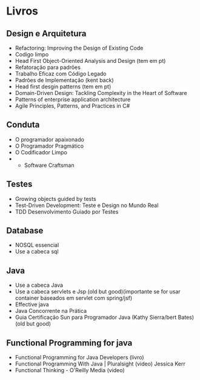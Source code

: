 # Livros

## Design e Arquitetura

* Refactoring: Improving the Design of Existing Code 
* Codigo limpo
* Head First Object-Oriented Analysis and Design (tem em pt)
* Refatoração para padrões
* Trabalho Eficaz com Código Legado 
* Padrões de Implementação (kent back)
* Head first desgin patterns (tem em pt)
* Domain-Driven Design: Tackling Complexity in the Heart of Software
* Patterns of enterprise application architecture 
* Agile Principles, Patterns, and Practices in C# 

## Conduta

* O programador apaixonado
* O Programador Pragmático
* O Codificador Limpo
* - Software Craftsman

## Testes

* Growing objects guided by tests
* Test-Driven Development: Teste e Design no Mundo Real
* TDD Desenvolvimento Guiado por Testes

## Database

* NOSQL essencial
* Use a cabeca sql

## Java

* Use a cabeca Java
* Use a cabeca servlets e Jsp (old but good)(importante se for usar container baseados em servlet com spring/jsf)
* Effective java
* Java Concorrente na Prática
* Guia Certificação Sun para Programador Java (Kathy Sierra/bert Bates) (old but good) 

## Functional Programming for java

* Functional Programming for Java Developers (livro)
* Functional Programming With Java | Pluralsight (video) Jessica Kerr
* Functional Thinking - O'Reilly Media (video)

